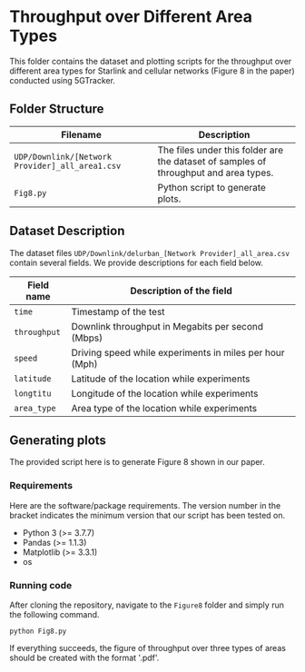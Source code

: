 # Throughput over Different Area Types

This folder contains the dataset and plotting scripts for the throughput over different area types for Starlink and cellular networks (Figure 8 in the paper) conducted using 5GTracker.

## Folder Structure   

| Filename | Description |
|---|---|
| `UDP/Downlink/[Network Provider]_all_area1.csv` | The files under this folder are the dataset of samples of throughput and area types. |
| `Fig8.py` | Python script to generate plots. |

## Dataset Description

The dataset files `UDP/Downlink/delurban_[Network Provider]_all_area.csv` contain several fields. We provide descriptions for each field below.

| Field name | Description of the field |
|---|---|
| `time` | Timestamp of the test |
| `throughput` | Downlink throughput in Megabits per second (Mbps) |
| `speed` | Driving speed while experiments in miles per hour (Mph) |
| `latitude` | Latitude of the location while experiments |
| `longtitu` | Longitude of the location while experiments |
| `area_type` | Area type of the location while experiments |

## Generating plots

The provided script here is to generate Figure 8 shown in our paper.

### Requirements

Here are the software/package requirements. The version number in the bracket indicates the minimum version that our script has been tested on.

- Python 3 (>= 3.7.7)
- Pandas (>= 1.1.3)
- Matplotlib (>= 3.3.1)
- os

### Running code

After cloning the repository, navigate to the `Figure8` folder and simply run the following command.

`python Fig8.py`

If everything succeeds, the figure of throughput over three types of areas should be created with the format '.pdf'.
